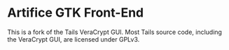 # Artifice GTK Front-End
This is a fork of the Tails VeraCrypt GUI. Most Tails source code, including the VeraCrypt GUI, are licensed under GPLv3.
